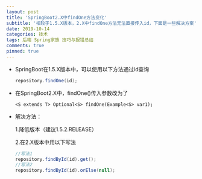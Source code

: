 ```yaml
---
layout: post
title: 'SpringBoot2.X中findOne方法变化'
subtitle: '相较于1.5.X版本，2.X中findOne方法无法直接传入id，下面是一些解决方案'
date: 2019-10-14
categories: 技术
tags: 后端 Spring家族 技巧与报错总结
comments: true
pinned: true
---
```




* SpringBoot在1.5.X版本中，可以使用以下方法通过id查询

  ~~~ java
  repository.findOne(id);
  ~~~

* 在SpringBoot2.X中，findOne()传入参数改为了

  `<S extends T> Optional<S> findOne(Example<S> var1);`

  

* 解决方法：

  1.降低版本（建议1.5.2.RELEASE）

  2.在2.X版本中用以下写法

  ```java
  //写法1
  repository.findById(id).get();
  //写法2
  repository.findById(id).orElse(null);
  ```



